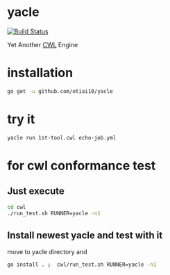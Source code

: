 # yacle

[![Build Status](https://travis-ci.org/otiai10/yacle.svg?branch=master)](https://travis-ci.org/otiai10/yacle)

Yet Another [CWL](https://github.com/common-workflow-language/common-workflow-language) Engine

# installation

```sh
go get -u github.com/otiai10/yacle
```

# try it

```sh
yacle run 1st-tool.cwl echo-job.yml
```

# for cwl conformance test

## Just execute

```sh
cd cwl
./run_test.sh RUNNER=yacle -n1
```

## Install newest yacle and test with it

move to yacle directory and

```sh
go install . ;  cwl/run_test.sh RUNNER=yacle -n1
```
